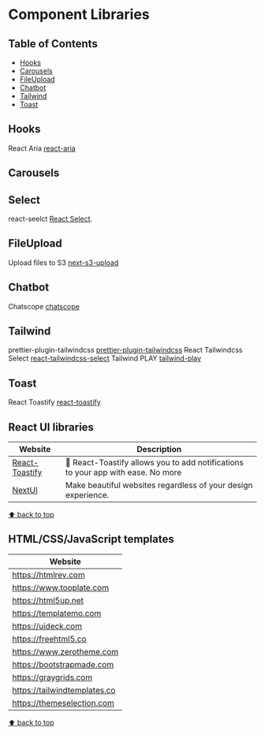 # Component Libraries

## Table of Contents

- [Hooks](#hooks)
- [Carousels](#carousels)
- [FileUpload](#fileupload)
- [Chatbot](#chatbot)
- [Tailwind](#tailwind)
- [Toast](#toast)

## Hooks

React Aria [react-aria](https://react-spectrum.adobe.com/react-aria/index.html)

## Carousels

## Select

react-seelct [React Select](https://react-select.com/home).

## FileUpload

Upload files to S3
[next-s3-upload](https://next-s3-upload.codingvalue.com/)

## Chatbot

Chatscope [chatscope](https://chatscope.io/)

## Tailwind

prettier-plugin-tailwindcss [prettier-plugin-tailwindcss](https://github.com/tailwindlabs/prettier-plugin-tailwindcss)
React Tailwindcss Select [react-tailwindcss-select](https://github.com/onesine/react-tailwindcss-select)
Tailwind PLAY [tailwind-play](https://play.tailwindcss.com/cB8FNN70zd?s=03)

## Toast

React Toastify [react-toastify](https://www.npmjs.com/package/react-toastify)

## React UI libraries

| Website                                               | Description                                                                                                                     |
| ----------------------------------------------------- | ------------------------------------------------------------------------------------------------------------------------------- |
| [React-Toastify](https://www.npmjs.com/package/react-toastify)               | 🎉 React-Toastify allows you to add notifications to your app with ease. No more |
| [NextUI](https://nextui.org/)                     | Make beautiful websites regardless of your design experience.      |

[⬆ back to top](#table-of-contents)

## HTML/CSS/JavaScript templates

| Website                      |
| ---------------------------- |
| <https://htmlrev.com>          |
| <https://www.tooplate.com>     |
| <https://html5up.net>          |
| <https://templatemo.com>       |
| <https://uideck.com>           |
| <https://freehtml5.co>         |
| <https://www.zerotheme.com>    |
| <https://bootstrapmade.com>    |
| <https://graygrids.com>        |
| <https://tailwindtemplates.co> |
| <https://themeselection.com>   |

[⬆ back to top](#table-of-contents)
